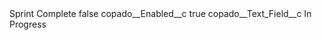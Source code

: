 <?xml version="1.0" encoding="UTF-8"?>
<CustomMetadata xmlns="http://soap.sforce.com/2006/04/metadata" xmlns:xsi="http://www.w3.org/2001/XMLSchema-instance" xmlns:xsd="http://www.w3.org/2001/XMLSchema">
    <label>Sprint Complete</label>
    <protected>false</protected>
    <values>
        <field>copado__Enabled__c</field>
        <value xsi:type="xsd:boolean">true</value>
    </values>
    <values>
        <field>copado__Text_Field__c</field>
        <value xsi:type="xsd:string">In Progress</value>
    </values>
</CustomMetadata>
